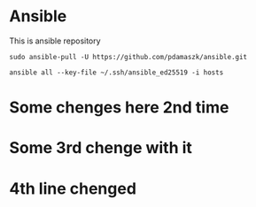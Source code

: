 # Ansible ####

This is ansible repository
```
sudo ansible-pull -U https://github.com/pdamaszk/ansible.git
```

```
ansible all --key-file ~/.ssh/ansible_ed25519 -i hosts
```


# Some chenges here 2nd time ##
# Some 3rd chenge with it
# 4th line chenged
